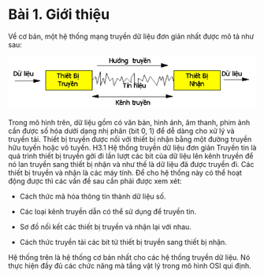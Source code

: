 # Bài 1. Giới thiệu

Về cơ bản, một hệ thống mạng truyền dữ liệu đơn giản nhất được mô tả như sau:

![download-removebg-preview.png](https://raw.githubusercontent.com/Zenfection/Image/master/2021/08/08-16-30-52-download-removebg-preview.png)

Trong mô hình trên, dữ liệu gồm có văn bản, hình ảnh, âm thanh, phim ảnh cần được số hóa dưới dạng nhị phân (bit 0, 1) để dễ dàng cho xử lý và truyền tải. Thiết bị truyền được nối với thiết bị nhận bằng một đường truyền hữu tuyến hoặc vô tuyến. H3.1 Hệ thống truyền dữ liệu đơn giản
Truyền tin là quá trình thiết bị truyền gởi đi lần lượt các bit của dữ liệu lên kênh truyền để nó lan truyền sang thiết bị nhận và như thế là dữ liệu đã được truyền đi. Các thiết bị truyền và nhận là các máy tính. Để cho hệ thống này có thể hoạt động được thì các vấn đề sau cần phải được xem xét:

- Cách thức mã hóa thông tin thành dữ liệu số.

- Các loại kênh truyền dẫn có thể sử dụng để truyền tin.

- Sơ đồ nối kết các thiết bị truyền và nhận lại với nhau.

- Cách thức truyền tải các bit từ thiết bị truyền sang thiết bị nhận.

Hệ thống trên là hệ thống cơ bản nhất cho các hệ thống truyền dữ liệu. Nó thực hiện đầy đủ các chức năng mà tầng vật lý trong mô hình OSI qui định.
